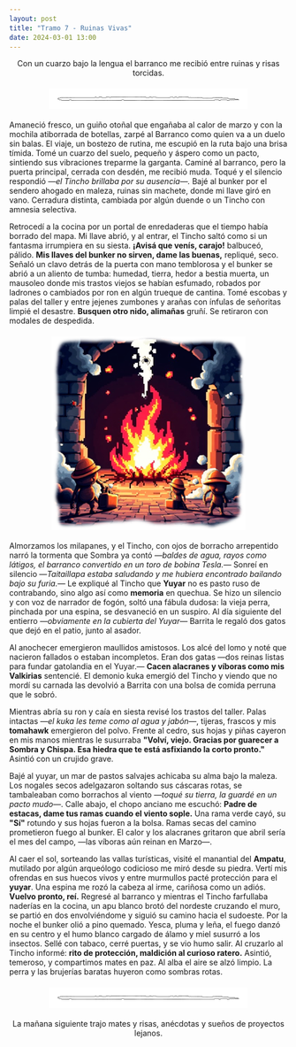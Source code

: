 ```yaml
---
layout: post
title: "Tramo 7 - Ruinas Vivas"
date: 2024-03-01 13:00
---
```

<div style="text-align: center;">
  <p>Con un cuarzo bajo la lengua el barranco me recibió entre ruinas y risas torcidas.</p>
</div>

<img src="/assets/images/separador.png" alt="Separador" style="display: block; margin: 20px auto;">

Amaneció fresco, un guiño otoñal que engañaba al calor de marzo y con la mochila atiborrada de botellas, zarpé al Barranco como quien va a un duelo sin balas. El viaje, un bostezo de rutina, me escupió en la ruta bajo una brisa tímida. Tomé un cuarzo del suelo, pequeño y áspero como un pacto, sintiendo sus vibraciones treparme la garganta. Caminé al barranco, pero la puerta principal, cerrada con desdén, me recibió muda. Toqué y el silencio respondió _—el Tincho brillaba por su ausencia—._ Bajé al bunker por el sendero ahogado en maleza, ruinas sin machete, donde mi llave giró en vano. Cerradura distinta, cambiada por algún duende o un Tincho con amnesia selectiva.
<br>

Retrocedí a la cocina por un portal de enredaderas que el tiempo había borrado del mapa. Mi llave abrió, y al entrar, el Tincho saltó como si un fantasma irrumpiera en su siesta. **¡Avisá que venís, carajo!** balbuceó, pálido. **Mis llaves del bunker no sirven, dame las buenas,** repliqué, seco. Señaló un clavo detrás de la puerta con mano temblorosa y el bunker se abrió a un aliento de tumba: humedad, tierra, hedor a bestia muerta, un mausoleo donde mis trastos viejos se habían esfumado, robados por ladrones o cambiados por ron en algún trueque de cantina. Tomé escobas y palas del taller y entre jejenes zumbones y arañas con ínfulas de señoritas limpié el desastre. **Busquen otro nido, alimañas** gruñí. Se retiraron con modales de despedida.

<img src="/assets/images/limpieza.png" alt="Limpieza_del_bunker" style="display: block; margin: 20px auto;">

Almorzamos los milapanes, y el Tincho, con ojos de borracho arrepentido narró la tormenta que Sombra ya contó _—baldes de agua, rayos como látigos, el barranco convertido en un toro de bobina Tesla.—_ Sonreí en silencio —_Taitaillapa estaba saludando y me hubiera encontrado bailando bajo su furia._— Le expliqué al Tincho que **Yuyar** no es pasto ruso de contrabando, sino algo así como **memoria** en quechua. Se hizo un silencio y con voz de narrador de fogón, soltó una fábula dudosa: la vieja perra, pinchada por una espina, se desvaneció en un suspiro. Al día siguiente del entierro _—obviamente en la cubierta del Yuyar—_ Barrita le regaló dos gatos que dejó en el patio, junto al asador.
<br>

Al anochecer emergieron maullidos amistosos. Los alcé del lomo y noté que nacieron fallados o estaban incompletos. Eran dos gatas —dos reinas listas para fundar gatolandia en el Yuyar.— **Cacen alacranes y víboras como mis Valkirias** sentencié. El demonio kuka emergió del Tincho y viendo que no mordí su carnada las devolvió a Barrita con una bolsa de comida perruna que le sobró.
<br>

Mientras abría su ron y caía en siesta revisé los trastos del taller. Palas intactas _—el kuka les teme como al agua y jabón—_, tijeras, frascos y mis **tomahawk** emergieron del polvo. Frente al cedro, sus hojas y piñas cayeron en mis manos mientras le susurraba **"Volví, viejo. Gracias por guarecer a Sombra y Chispa. Esa hiedra que te está asfixiando la corto pronto."** Asintió con un crujido grave.
<br>

Bajé al yuyar, un mar de pastos salvajes achicaba su alma bajo la maleza. Los nogales secos adelgazaron soltando sus cáscaras rotas, se tambaleaban como borrachos al viento _—toqué su tierra, la guardé en un pacto mudo—_. Calle abajo, el chopo anciano me escuchó: **Padre de estacas, dame tus ramas cuando el viento sople.** Una rama verde cayó, su **"Sí"** rotundo y sus hojas fueron a la bolsa. Ramas secas del camino prometieron fuego al bunker. El calor y los alacranes gritaron que abril sería el mes del campo, —las víboras aún reinan en Marzo—.
<br>

Al caer el sol, sorteando las vallas turísticas, visité el manantial del **Ampatu**, mutilado por algún arqueólogo codicioso me miró desde su piedra. Vertí mis ofrendas en sus huecos vivos y entre murmullos pacté protección para el **yuyar**. Una espina me rozó la cabeza al irme, cariñosa como un adiós. **Vuelvo pronto, reí.** Regresé al barranco y mientras el Tincho farfullaba naderías en la cocina, un apu blanco brotó del nordeste cruzando el muro, se partió en dos envolviéndome y siguió su camino hacia el sudoeste. Por la noche el bunker olió a pino quemado. Yesca, pluma y leña, el fuego danzó en su centro y el humo blanco cargado de álamo y miel susurró a los insectos. Sellé con tabaco, cerré puertas, y se vio humo salir. Al cruzarlo al Tincho informé: **rito de protección, maldición al curioso ratero.** Asintió, temeroso, y compartimos mates en paz. Al alba el aire se alzó limpio. La perra y las brujerías baratas huyeron como sombras rotas.

<img src="/assets/images/separador.png" alt="Separador" style="display: block; margin: 20px auto;">

<div style="text-align: center;">
  <p>La mañana siguiente trajo mates y risas, anécdotas y sueños de proyectos lejanos.</p>
</div>
